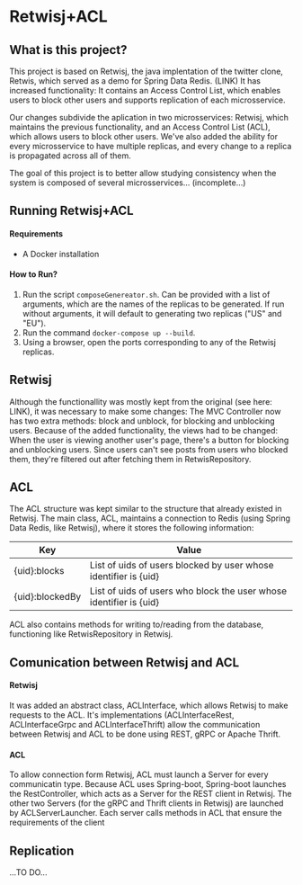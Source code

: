 # Retwisj+ACL
## What is this project?

This project is based on Retwisj, the java implentation of the twitter clone, Retwis, 
which served as a demo for Spring Data Redis. (LINK)
It has increased functionality: It contains an Access Control List, which enables users to block other users and supports replication of each microsservice.

Our changes subdivide the aplication in two microsservices: Retwisj, which maintains the previous functionality, 
and an Access Control List (ACL), which allows users to block other users. We've also added the ability 
for every microsservice to have multiple replicas, and every change to a replica is propagated across all of them.

The goal of this project is to better allow studying consistency when the system is composed of several microsservices... 
(incomplete...)

## Running Retwisj+ACL

#### Requirements

* A Docker installation

#### How to Run?

1. Run the script `composeGenereator.sh`. Can be provided with a list of arguments, which are the names of the replicas
to be generated. If run without arguments, it will default to generating two replicas ("US" and "EU").
1. Run the command `docker-compose up --build`.
1. Using a browser, open the ports corresponding to any of the Retwisj replicas.


## Retwisj
Although the functionallity was mostly kept from the original (see here: LINK), it was necessary to make some changes:
The MVC Controller now has two extra methods: block and unblock, for blocking and unblocking users.
Because of the added functionality, the views had to be changed: When the user is 
viewing another user's page, there's a button for blocking and unblocking users.
Since users can't see posts from users who blocked them, they're filtered out after fetching them in RetwisRepository.

## ACL

The ACL structure was kept similar to the structure that already existed in Retwisj. The main class, ACL, 
maintains a connection to Redis (using Spring Data Redis, like Retwisj), where it stores the following information: 

Key | Value
----|---------
{uid}:blocks | List of uids of users blocked by user whose identifier is {uid}
{uid}:blockedBy| List of uids of users who block the user whose identifier is {uid}

ACL also contains methods for writing to/reading from the database, functioning like RetwisRepository in Retwisj.

## Comunication between Retwisj and ACL

#### Retwisj
It was added an abstract class, ACLInterface, which allows Retwisj to make requests to the ACL. It's implementations 
(ACLInterfaceRest, ACLInterfaceGrpc and ACLInterfaceThrift) allow the communication between Retwisj and ACL
to be done using REST, gRPC or Apache Thrift.

#### ACL
To allow connection form Retwisj, ACL must launch a Server for every communicatin type. Because ACL uses Spring-boot,
Spring-boot launches the RestController, which acts as a Server for the REST client in Retwisj. The other two Servers 
(for the gRPC and Thrift clients in Retwisj) are launched by ACLServerLauncher. Each server calls methods 
in ACL that ensure the requirements of the client

## Replication

...TO DO...





